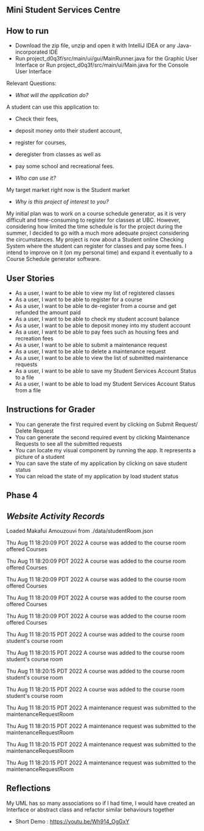 

## Mini Student Services Centre

## How to run
- Download the zip file, unzip and open it with IntelliJ IDEA or any Java-incorporated IDE
-  Run project_d0q3f/src/main/ui/gui/MainRunner.java for the Graphic User Interface or Run project_d0q3f/src/main/ui/Main.java for the Console User Interface



Relevant Questions:

- *What will the application do?*

A student can use this application to:
- Check their fees, 
- deposit money onto their student account, 
- register for courses,
- deregister from classes as well as  
- pay some school and recreational fees.



- *Who can use it?*

My target market right now is the Student market

- *Why is this project of interest to you?*

My initial plan was to work on a course schedule generator, as it is very difficult and time-consuming to register for 
classes at UBC. However, considering how limited the time schedule is
for the project during the summer, I decided to go with a much more adequate project considering the circumstances. My 
project is now about a Student online Checking System where the student can register for classes and pay some fees. 
I intend to improve on it (on my personal time) and expand it eventually to a Course Schedule generator software.

## User Stories

- As a user, I want to be able to view my list of registered classes
- As a user, I want to be able to register for a course
- As a user, I want to be able to de-register from a course and get refunded the amount paid 
- As a user, I want to be able to check my student account balance
- As a user, I want to be able to deposit money into my student account
- As a user, I want to be able to pay fees such as housing fees and recreation fees
- As a user, I want to be able to submit a maintenance request
- As a user, I want to be able to delete a maintenance request
- As a user, I want to be able to view the list of submitted maintenance requests
- As a user, I want to be able to save my Student Services Account Status to a file
- As a user, I want to be able to load my Student Services Account Status from a file

## Instructions for Grader
- You can generate the first required event by clicking on Submit Request/ Delete Request
- You can generate the second required event by clicking Maintenance Requests to see all the submitted requests
- You can locate my visual component by running the app. It represents a picture of a student
- You can save the state of my application by clicking on save student status
- You can reload the state of my application by load student status

## Phase 4

## *Website Activity Records* ##

Loaded Makafui Amouzouvi from ./data/studentRoom.json

Thu Aug 11 18:20:09 PDT 2022
A course was added to the course room offered Courses

Thu Aug 11 18:20:09 PDT 2022
A course was added to the course room offered Courses

Thu Aug 11 18:20:09 PDT 2022
A course was added to the course room offered Courses

Thu Aug 11 18:20:09 PDT 2022
A course was added to the course room offered Courses

Thu Aug 11 18:20:09 PDT 2022
A course was added to the course room offered Courses

Thu Aug 11 18:20:15 PDT 2022
A course was added to the course room student's course room

Thu Aug 11 18:20:15 PDT 2022
A course was added to the course room student's course room

Thu Aug 11 18:20:15 PDT 2022
A course was added to the course room student's course room

Thu Aug 11 18:20:15 PDT 2022
A course was added to the course room student's course room

Thu Aug 11 18:20:15 PDT 2022
A maintenance request was submitted to the maintenanceRequestRoom

Thu Aug 11 18:20:15 PDT 2022
A maintenance request was submitted to the maintenanceRequestRoom

Thu Aug 11 18:20:15 PDT 2022
A maintenance request was submitted to the maintenanceRequestRoom

Thu Aug 11 18:20:15 PDT 2022
A maintenance request was submitted to the maintenanceRequestRoom


## Reflections

My UML has so many associations so if I had time, I would have created 
an Interface or abstract class and refactor similar behaviours together

- Short Demo :
  https://youtu.be/Wh914_OgGxY

